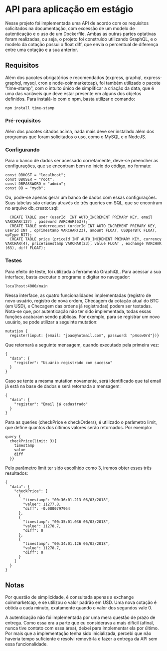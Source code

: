 # API para aplicação em estágio

Nesse projeto foi implementada uma API de acordo com os requisitos solicitados na documentação, com excessão de um modelo de autenticação e o uso de um Dockerfile.
Ambas as outras partes optativas foram realizadas, ou seja, o projeto foi construído utilizando GraphQL, e o modelo da cotação possui o float diff, que envia o percentual de diferença entre uma cotação e a sua anterior.

## Requisitos

Além dos pacotes obrigatórios e recomendados (express, graphql, express-graphql, mysql, cron e node-coinmarketcap), foi também utilizado o pacote "time-stamp", com o intuito único de simplificar a criação da data, que é uma das variáveis que deve estar presente em alguns dos objetos definidos.
Para instalá-lo com o npm, basta utilizar o comando:

```
npm install time-stamp
```

### Pré-requisitos

Além dos pacotes citados acima, nada mais deve ser instalado além dos programas que foram solicitados o uso, como o MySQL e o NodeJS.


### Configurando

Para o banco de dados ser acessado corretamente, deve-se preencher as configurações, que se encontram bem no início do código, no formato:

```
const DBHOST = "localhost";                         
const DBUSER = "root";
const DBPASSWORD = "admin";
const DB = "mydb";
```

Ou, pode-se apenas gerar um banco de dados com essas configurações.
Suas tabelas são criadas através de três queries em SQL, que se encontram no arquivo db_creator.sql:

```
  CREATE TABLE user (userId  INT AUTO_INCREMENT PRIMARY KEY, email VARCHAR(127) , password VARCHAR(63));
  CREATE TABLE orderrequest (orderId INT AUTO_INCREMENT PRIMARY KEY, userId INT , opTimestamp VARCHAR(23), amount FLOAT, USDperBTC FLOAT, opType BIT);
  CREATE TABLE price (priceId INT AUTO_INCREMENT PRIMARY KEY, currency VARCHAR(4), priceTimestamp VARCHAR(23), value FLOAT , exchange VARCHAR (63), diff FLOAT);
```

### Testes
Para efeito de teste, foi utilizada a ferramenta GraphiQL. Para acessar a sua interface, basta executar o programa e digitar no navegador:

```
localhost:4000/main
```

Nessa interface, as quatro funcionalidades implementadas (registro de novo usuário, registro de nova ordem, Checagem da cotação atual do BTC (em USD), e Checagem das ordens já registradas) podem ser testadas. Nota-se que, por autenticação não ter sido implementada, todas essas funções acabaram sendo públicas.
Por exemplo, para se registrar um novo usuário, se pode utilizar a seguinte mutation:

```
mutation {
  register(input: {email: "joao@hotmail.com", password: "p4ssw0rd"})}
```
Que retornará a seguinte mensagem, quando executado pela primeira vez:


```
{
  "data": {
    "register": "Usuário registrado com sucesso"
  }
}
```
Caso se tente a mesma mutation novamente, será identificado que tal email já está na base de dados e será retornada a mensagem:

```
{
  "data": {
    "register": "Email já cadastrado"
  }
}
```
Para as queries (checkPrice e checkOrders), é utilizado o parâmetro limit, que define quantos dos últimos valores serão retornados. Por exemplo:

``` 
query {
  checkPrice(limit: 3){
    timestamp
    value
    diff
  }}

```
Pelo parâmetro limit ter sido escolhido como 3, iremos obter esses três resultados:

```
{
  "data": {
    "checkPrice": [
      {
        "timestamp": "00:36:01.213 06/03/2018",
        "value": 11277.8,
        "diff": -0.0000797964
      },
      {
        "timestamp": "00:35:01.036 06/03/2018",
        "value": 11278.7,
        "diff": 0
      },
      {
        "timestamp": "00:34:01.126 06/03/2018",
        "value": 11278.7,
        "diff": 0
      }
    ]
  }
}
```


## Notas
Por questão de simplicidade, é consultada apenas a exchange coinmarketcap, e se utilizou o valor padrão em USD.
Uma nova cotação é obtida a cada minuto, exatamente quando o valor dos segundos vale 0.

A autenticação não foi implementada por uma mera questão de prazo de entrega. Como essa era a parte que eu considerava a mais difícil (afinal, nunca tive contato com essa área), deixei para implementar ela por último. Por mais que a implementação tenha sido inicializada, percebi que não haveria tempo suficiente e resolvi removê-la e fazer a entrega da API sem essa funcionalidade.

